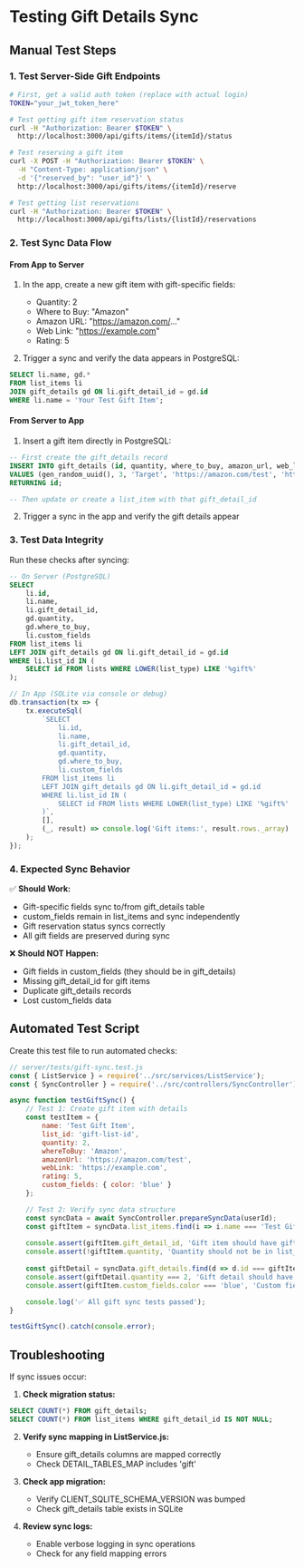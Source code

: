 # Testing Gift Details Sync

## Manual Test Steps

### 1. Test Server-Side Gift Endpoints

```bash
# First, get a valid auth token (replace with actual login)
TOKEN="your_jwt_token_here"

# Test getting gift item reservation status
curl -H "Authorization: Bearer $TOKEN" \
  http://localhost:3000/api/gifts/items/{itemId}/status

# Test reserving a gift item
curl -X POST -H "Authorization: Bearer $TOKEN" \
  -H "Content-Type: application/json" \
  -d '{"reserved_by": "user_id"}' \
  http://localhost:3000/api/gifts/items/{itemId}/reserve

# Test getting list reservations
curl -H "Authorization: Bearer $TOKEN" \
  http://localhost:3000/api/gifts/lists/{listId}/reservations
```

### 2. Test Sync Data Flow

#### From App to Server
1. In the app, create a new gift item with gift-specific fields:
   - Quantity: 2
   - Where to Buy: "Amazon"
   - Amazon URL: "https://amazon.com/..."
   - Web Link: "https://example.com"
   - Rating: 5

2. Trigger a sync and verify the data appears in PostgreSQL:
```sql
SELECT li.name, gd.* 
FROM list_items li
JOIN gift_details gd ON li.gift_detail_id = gd.id
WHERE li.name = 'Your Test Gift Item';
```

#### From Server to App
1. Insert a gift item directly in PostgreSQL:
```sql
-- First create the gift_details record
INSERT INTO gift_details (id, quantity, where_to_buy, amazon_url, web_link, rating)
VALUES (gen_random_uuid(), 3, 'Target', 'https://amazon.com/test', 'https://target.com', 4)
RETURNING id;

-- Then update or create a list_item with that gift_detail_id
```

2. Trigger a sync in the app and verify the gift details appear

### 3. Test Data Integrity

Run these checks after syncing:

```sql
-- On Server (PostgreSQL)
SELECT 
    li.id,
    li.name,
    li.gift_detail_id,
    gd.quantity,
    gd.where_to_buy,
    li.custom_fields
FROM list_items li
LEFT JOIN gift_details gd ON li.gift_detail_id = gd.id
WHERE li.list_id IN (
    SELECT id FROM lists WHERE LOWER(list_type) LIKE '%gift%'
);
```

```javascript
// In App (SQLite via console or debug)
db.transaction(tx => {
    tx.executeSql(
        `SELECT 
            li.id,
            li.name,
            li.gift_detail_id,
            gd.quantity,
            gd.where_to_buy,
            li.custom_fields
        FROM list_items li
        LEFT JOIN gift_details gd ON li.gift_detail_id = gd.id
        WHERE li.list_id IN (
            SELECT id FROM lists WHERE LOWER(list_type) LIKE '%gift%'
        )`,
        [],
        (_, result) => console.log('Gift items:', result.rows._array)
    );
});
```

### 4. Expected Sync Behavior

✅ **Should Work:**
- Gift-specific fields sync to/from gift_details table
- custom_fields remain in list_items and sync independently
- Gift reservation status syncs correctly
- All gift fields are preserved during sync

❌ **Should NOT Happen:**
- Gift fields in custom_fields (they should be in gift_details)
- Missing gift_detail_id for gift items
- Duplicate gift_details records
- Lost custom_fields data

## Automated Test Script

Create this test file to run automated checks:

```javascript
// server/tests/gift-sync.test.js
const { ListService } = require('../src/services/ListService');
const { SyncController } = require('../src/controllers/SyncController');

async function testGiftSync() {
    // Test 1: Create gift item with details
    const testItem = {
        name: 'Test Gift Item',
        list_id: 'gift-list-id',
        quantity: 2,
        whereToBuy: 'Amazon',
        amazonUrl: 'https://amazon.com/test',
        webLink: 'https://example.com',
        rating: 5,
        custom_fields: { color: 'blue' }
    };

    // Test 2: Verify sync data structure
    const syncData = await SyncController.prepareSyncData(userId);
    const giftItem = syncData.list_items.find(i => i.name === 'Test Gift Item');
    
    console.assert(giftItem.gift_detail_id, 'Gift item should have gift_detail_id');
    console.assert(!giftItem.quantity, 'Quantity should not be in list_items');
    
    const giftDetail = syncData.gift_details.find(d => d.id === giftItem.gift_detail_id);
    console.assert(giftDetail.quantity === 2, 'Gift detail should have quantity');
    console.assert(giftItem.custom_fields.color === 'blue', 'Custom fields should remain in list_items');

    console.log('✅ All gift sync tests passed');
}

testGiftSync().catch(console.error);
```

## Troubleshooting

If sync issues occur:

1. **Check migration status:**
```sql
SELECT COUNT(*) FROM gift_details;
SELECT COUNT(*) FROM list_items WHERE gift_detail_id IS NOT NULL;
```

2. **Verify sync mapping in ListService.js:**
   - Ensure gift_details columns are mapped correctly
   - Check DETAIL_TABLES_MAP includes 'gift'

3. **Check app migration:**
   - Verify CLIENT_SQLITE_SCHEMA_VERSION was bumped
   - Check gift_details table exists in SQLite

4. **Review sync logs:**
   - Enable verbose logging in sync operations
   - Check for any field mapping errors
